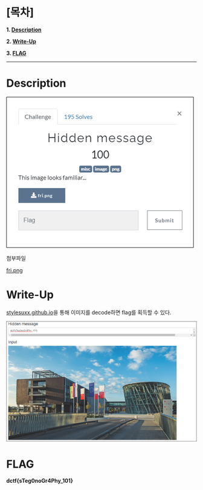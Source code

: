 # [목차]
**1. [Description](#Description)**

**2. [Write-Up](#Write-Up)**

**3. [FLAG](#FLAG)**


***


# **Description**

![](images/2022-05-18-19-30-08.png)

첨부파일

[fri.png](https://github.com/2jinu/CTFnWargame/raw/main/CTF/%5B2021%5D%20dCTF/Hidden%20message/file/fri.png)


# **Write-Up**

[stylesuxx.github.io](https://stylesuxx.github.io/steganography/)을 통해 이미지를 decode하면 flag를 획득할 수 있다.

![](images/2022-05-18-19-30-44.png)


# **FLAG**

**dctf{sTeg0noGr4Phy_101}**